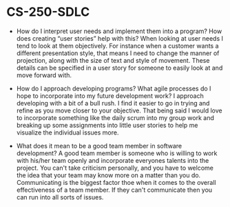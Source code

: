 # CS-250-SDLC

  -  How do I interpret user needs and implement them into a program? How does creating “user stories” help with this?
    When looking at user needs I tend to look at them objectively. For instance when a customer wants a different presentation style, that means I need to change the manner of projection, along with the size of text and style of movement. These details can be specified in a user story for someone to easily look at and move forward with.
    
  -  How do I approach developing programs? What agile processes do I hope to incorporate into my future development work?
    I approach developing with a bit of a bull rush. I find it easier to go in trying and refine as you move closer to your objective. That being said I would love to incorporate something like the daily scrum into my group work and breaking up some assignments into little user stories to help me visualize the individual issues more.
    
  -  What does it mean to be a good team member in software development?
    A good team member is someone who is willing to work with his/her team openly and incorporate everyones talents into the project. You can't take criticism personally, and you have to welcome the idea that your team may know more on a matter than you do. Communicating is the biggest factor thoe when it comes to the overall effectiveness of a team member. If they can't communicate then you can run into all sorts of issues.
